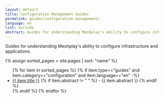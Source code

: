 ```yaml
---
layout: default
title: Configuration Management Guides
permalink: guides/configuration-management/
language: en
list: exclude
abstract: Guides for understanding Meshplay's ability to configure infrastructure and applications
---
```


Guides for understanding Meshplay's ability to configure infrastructure and applications.

{% assign sorted_pages = site.pages | sort: "name" %}

<ul class="section-title">
    {% for item in sorted_pages %}
    {% if item.type=="guides" and item.category=="configuration" and item.language=="en" -%}
    <li><a href="{{ site.baseurl }}{{ item.url }}">{{ item.title }}</a>
    {% if item.abstract != " " %}
        -  {{ item.abstract }}
    {% endif %}
    </li>
    {% endif %}
    {% endfor %}
</ul>
